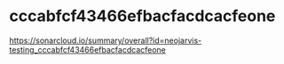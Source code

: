 # cccabfcf43466efbacfacdcacfeone
https://sonarcloud.io/summary/overall?id=neojarvis-testing_cccabfcf43466efbacfacdcacfeone
